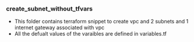 ### create_subnet_without_tfvars

* This folder contains terraform snippet to create vpc and 2 subnets and 1 internet gateway associated with vpc
* All the defualt values of the varaibles are defined in variables.tf